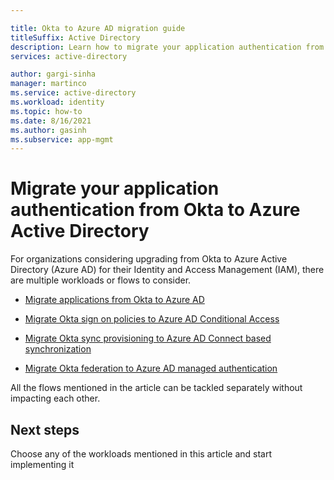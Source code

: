 ```yaml
---

title: Okta to Azure AD migration guide
titleSuffix: Active Directory
description: Learn how to migrate your application authentication from Okta to Azure Active Directory
services: active-directory

author: gargi-sinha
manager: martinco
ms.service: active-directory
ms.workload: identity
ms.topic: how-to
ms.date: 8/16/2021
ms.author: gasinh
ms.subservice: app-mgmt
---
```


# Migrate your application authentication from Okta to Azure Active Directory

For organizations considering upgrading from Okta to Azure Active Directory (Azure AD) for their Identity and Access Management (IAM), there are multiple workloads or flows to consider.  

- [Migrate applications from Okta to Azure AD](migrate-applications-from-okta-to-azure-active-directory.md)

- [Migrate Okta sign on policies to Azure AD Conditional Access](migrate-okta-sign-on-policies-to-azure-active-directory-conditional-access.md)

- [Migrate Okta sync provisioning to Azure AD Connect based synchronization](migrate-okta-sync-provisioning-to-azure-active-directory.md)

- [Migrate Okta federation to Azure AD managed authentication](migrate-okta-federation-to-azure-active-directory.md)

All the flows mentioned in the article can be tackled separately without impacting each other.

## Next steps

Choose any of the workloads mentioned in this article and start implementing it 
